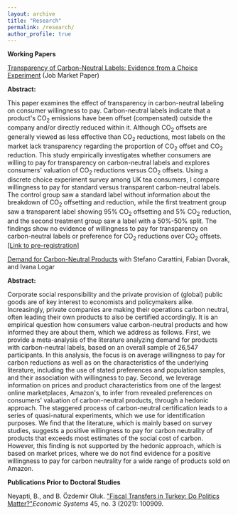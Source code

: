 ```yaml
---
layout: archive
title: "Research"
permalink: /research/
author_profile: true
---
```

**Working Papers**

<p><a href="http://begumozdemiroluk.github.io/files/B_OzdemirOluk_JMP.pdf" target="_blank"> Transparency of Carbon-Neutral Labels: Evidence from a Choice Experiment</a> (Job Market Paper)</p>    

**Abstract:**
<p>
  This paper examines the effect of transparency in carbon-neutral labeling on consumer willingness to pay. Carbon-neutral labels indicate that a product's CO<sub>2</sub> emissions have been offset (compensated) outside the company and/or directly reduced within it. Although CO<sub>2</sub> offsets are generally viewed as less effective than CO<sub>2</sub> reductions, most labels on the market lack transparency regarding the proportion of CO<sub>2</sub> offset and CO<sub>2</sub> reduction. This study empirically investigates whether consumers are willing to pay for transparency on carbon-neutral labels and explores consumers' valuation of CO<sub>2</sub> reductions versus CO<sub>2</sub> offsets. Using a discrete choice experiment survey among UK tea consumers, I compare willingness to pay for standard versus transparent carbon-neutral labels. The control group saw a standard label without information about the breakdown of CO<sub>2</sub> offsetting and reduction, while the first treatment group saw a transparent label showing 95% CO<sub>2</sub> offsetting and 5% CO<sub>2</sub> reduction, and the second treatment group saw a label with a 50%-50% split. The findings show no evidence of willingness to pay for transparency on carbon-neutral labels or preference for CO<sub>2</sub> reductions over CO<sub>2</sub> offsets.
<a href="https://www.socialscienceregistry.org/trials/12520">[Link to pre-registration]</a></p>

<p><a href="http://begumozdemiroluk.github.io/files/Demand_for_carbon_neutral_products_Jan_2024.pdf" target="_blank"> Demand for Carbon-Neutral Products</a> with Stefano Carattini, Fabian Dvorak, and  Ivana Logar</p> 

**Abstract:**  
<p>Corporate social responsibility and the private provision of (global) public goods are of key interest to economists and policymakers alike. Increasingly, private companies are making their operations carbon neutral, often leading their own products to also be certified accordingly. It is an empirical question how consumers value carbon-neutral products and how informed they are about them, which we address as follows. First, we provide a meta-analysis of the literature analyzing demand for products with carbon-neutral labels, based on an overall sample of 26,547 participants. In this analysis, the focus is on average willingness to pay for carbon reductions as well as on the characteristics of the underlying literature, including the use of stated preferences and population samples, and their association with willingness to pay. Second, we leverage information on prices and product characteristics from one of the largest online marketplaces, Amazon's, to infer from revealed preferences on consumers' valuation of carbon-neutral products, through a hedonic approach. The staggered process of carbon-neutral certification leads to a series of quasi-natural experiments, which we use for identification purposes. We find that the literature, which is mainly based on survey studies, suggests a positive willingness to pay for carbon neutrality of products that exceeds most estimates of the social cost of carbon. However, this finding is not supported by the hedonic approach, which is based on market prices, where we do not find evidence for a positive willingness to pay for carbon neutrality for a wide range of products sold on Amazon.</p>

**Publications Prior to Doctoral Studies**
<p>Neyapti, B., and B. Özdemir Oluk. <a href="https://www.sciencedirect.com/science/article/pii/S0939362521000571">"Fiscal Transfers in Turkey: Do Politics Matter?"</a><em>Economic Systems</em> 45, no. 3 (2021): 100909.</p> 







